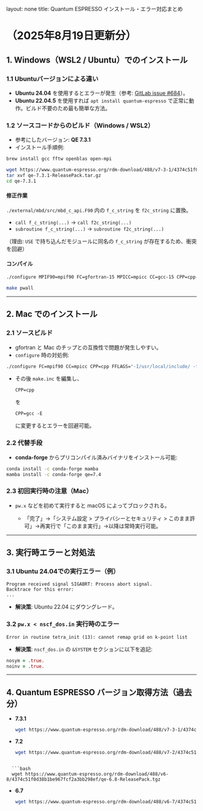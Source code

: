 layout: none
title: Quantum ESPRESSO インストール・エラー対応まとめ

#  （2025年8月19日更新分）

## 1. Windows（WSL2 / Ubuntu）でのインストール

### 1.1 Ubuntuバージョンによる違い

* **Ubuntu 24.04** を使用するとエラーが発生（参考: [GitLab issue #684](https://gitlab.com/QEF/q-e/-/issues/684)）。
* **Ubuntu 22.04.5** を使用すれば `apt install quantum-espresso` で正常に動作。ビルド不要のため最も簡単な方法。

### 1.2 ソースコードからのビルド（Windows / WSL2）

* 参考にしたバージョン: **QE 7.3.1**
* インストール手順例:

```bash
brew install gcc fftw openblas open-mpi

wget https://www.quantum-espresso.org/rdm-download/488/v7-3-1/4374c51f0d38b1be967fcf2a3bb298ef/qe-7.3.1-ReleasePack.tar.gz
tar xvf qe-7.3.1-ReleasePack.tar.gz
cd qe-7.3.1
```

#### 修正作業

`./external/mbd/src/mbd_c_api.F90` 内の `f_c_string` を `f2c_string` に置換。

* `call f_c_string(...)` → `call f2c_string(...)`
* `subroutine f_c_string(...)` → `subroutine f2c_string(...)`

（理由: `USE` で持ち込んだモジュールに同名の `f_c_string` が存在するため、衝突を回避）

#### コンパイル

```bash
./configure MPIF90=mpif90 FC=gfortran-15 MPICC=mpicc CC=gcc-15 CPP=cpp-15 FFLAGS="-I/usr/local/include/ -fallow-argument-mismatch"

make pwall
```

---

## 2. Mac でのインストール

### 2.1 ソースビルド

* gfortran と Mac のチップとの互換性で問題が発生しやすい。
* `configure` 時の対処例:

```bash
./configure FC=mpif90 CC=mpicc CPP=cpp FFLAGS="-I/usr/local/include/ -fallow-argument-mismatch"
```

* その後 `make.inc` を編集し、

  ```text
  CPP=cpp
  ```

  を

  ```text
  CPP=gcc -E
  ```

  に変更するとエラーを回避可能。

### 2.2 代替手段

* **conda-forge** からプリコンパイル済みバイナリをインストール可能:

```bash
conda install -c conda-forge mamba
mamba install -c conda-forge qe=7.4
```

### 2.3 初回実行時の注意（Mac）

* `pw.x` などを初めて実行すると macOS によってブロックされる。

  * 「完了」→「システム設定 > プライバシーとセキュリティ > このまま許可」→再実行で「このまま実行」→以降は常時実行可能。

---

## 3. 実行時エラーと対処法

### 3.1 Ubuntu 24.04での実行エラー（例）

```
Program received signal SIGABRT: Process abort signal.
Backtrace for this error:
...
```

* **解決策**: Ubuntu 22.04 にダウングレード。

### 3.2 `pw.x < nscf_dos.in` 実行時のエラー

```
Error in routine tetra_init (13): cannot remap grid on k-point list
```

* **解決策**: `nscf_dos.in` の `&SYSTEM` セクションに以下を追記:

```fortran
nosym = .true.
noinv = .true.
```

---

## 4. Quantum ESPRESSO バージョン取得方法（過去分）

* **7.3.1**

  ```bash
  wget https://www.quantum-espresso.org/rdm-download/488/v7-3-1/4374c51f0d38b1be967fcf2a3bb298ef/qe-7.3.1-ReleasePack.tar.gz
  ```
* **7.2**

  ```bash
  wget https://www.quantum-espresso.org/rdm-download/488/v7-2/4374c51f0d38b1be967fcf2a3bb298ef/qe-7.2-ReleasePack.tar.gz
  ```
```

  ```bash
  wget https://www.quantum-espresso.org/rdm-download/488/v6-8/4374c51f0d38b1be967fcf2a3bb298ef/qe-6.8-ReleasePack.tgz
  ```
* **6.7**

  ```bash
  wget https://www.quantum-espresso.org/rdm-download/488/v6-7/4374c51f0d38b1be967fcf2a3bb298ef/qe-6.7-ReleasePack.tgz
  ```
